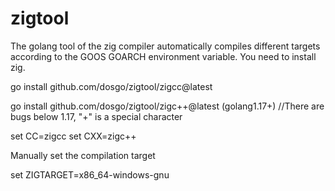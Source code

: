 # zigtool
The golang tool of the zig compiler automatically compiles different targets according to the GOOS GOARCH environment variable. You need to install zig.


go install github.com/dosgo/zigtool/zigcc@latest

go install github.com/dosgo/zigtool/zigc++@latest   (golang1.17+)    //There are bugs below 1.17, "+" is a special character


set CC=zigcc
set CXX=zigc++

Manually set the compilation target

set ZIGTARGET=x86_64-windows-gnu
